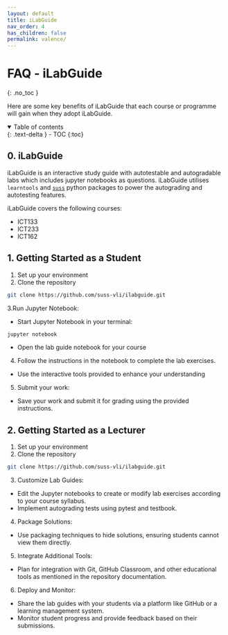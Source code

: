 ```yaml
---
layout: default
title: iLabGuide
nav_order: 4
has_children: false
permalink: valence/
---
```


# FAQ - iLabGuide
{: .no_toc }

Here are some key benefits of iLabGuide that each course or programme will gain when they adopt iLabGuide.

<details open markdown="block">
  <summary>
    Table of contents
  </summary>
  {: .text-delta }
- TOC
{:toc}
</details>

## 0. iLabGuide
iLabGuide is an interactive study guide with autotestable and autogradable labs which includes jupyter notebooks as questions. iLabGuide utilises `learntools` and [`suss`](https://github.com/suss-vli/suss) python packages to power the autograding and autotesting features.

iLabGuide covers the following courses:
- ICT133
- ICT233
- ICT162

## 1. Getting Started as a Student

1. Set up your environment
2. Clone the repository 
```bash
git clone https://github.com/suss-vli/ilabguide.git
```

3.Run Jupyter Notebook:
- Start Jupyter Notebook in your terminal:
```bash
jupyter notebook
```
- Open the lab guide notebook for your course

4. Follow the instructions in the notebook to complete the lab exercises.
- Use the interactive tools provided to enhance your understanding

5. Submit your work:
- Save your work and submit it for grading using the provided instructions.


## 2. Getting Started as a Lecturer

1. Set up your environment
2. Clone the repository 
```bash
git clone https://github.com/suss-vli/ilabguide.git
```
3. Customize Lab Guides:
- Edit the Jupyter notebooks to create or modify lab exercises according to your course syllabus.
- Implement autograding tests using pytest and testbook.

4. Package Solutions:
- Use packaging techniques to hide solutions, ensuring students cannot view them directly.

5. Integrate Additional Tools:
- Plan for integration with Git, GitHub Classroom, and other educational tools as mentioned in the repository documentation.

6. Deploy and Monitor:
- Share the lab guides with your students via a platform like GitHub or a learning management system.
- Monitor student progress and provide feedback based on their submissions.